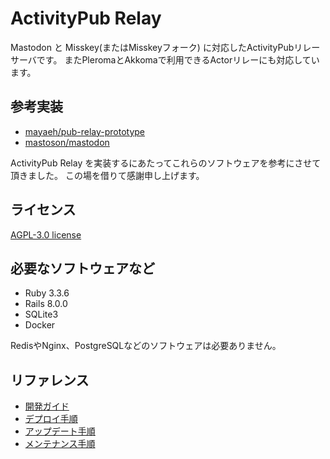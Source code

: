 # ActivityPub Relay

Mastodon と Misskey(またはMisskeyフォーク) に対応したActivityPubリレーサーバです。
またPleromaとAkkomaで利用できるActorリレーにも対応しています。

## 参考実装

- [mayaeh/pub-relay-prototype](https://github.com/mayaeh/pub-relay-prototype)
- [mastoson/mastodon](https://github.com/mastodon/mastodon)

ActivityPub Relay を実装するにあたってこれらのソフトウェアを参考にさせて頂きました。
この場を借りて感謝申し上げます。

## ライセンス

[AGPL-3.0 license](../../LICENSE)

## 必要なソフトウェアなど

- Ruby 3.3.6
- Rails 8.0.0
- SQLite3
- Docker

RedisやNginx、PostgreSQLなどのソフトウェアは必要ありません。

## リファレンス
- [開発ガイド](./development/index.md)
- [デプロイ手順](./deploy/index.md)
- [アップデート手順](./update/index.md)
- [メンテナンス手順](./maintenance/index.md)
